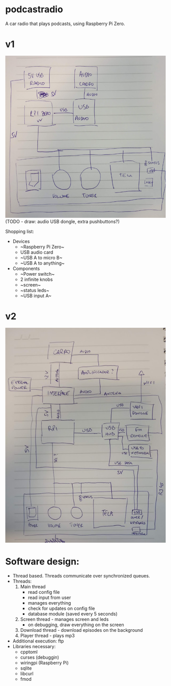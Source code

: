 # podcastradio
A car radio that plays podcasts, using Raspberry Pi Zero.

# v1

![design](v1.jpg)
(TODO - draw: audio USB dongle, extra pushbuttons?)

Shopping list:

- Devices
  - ~Raspberry Pi Zero~
  - USB audio card
  - ~USB A to micro B~
  - ~USB A to anything~
- Components
  - ~Power switch~
  - 2 infinite knobs
  - ~screen~
  - ~status leds~
  - ~USB input A~

# v2

![design](v2.jpg)

# Software design:

- Thread based. Threads communicate over synchronized queues.
- Threads:
  1. Main thread 
     - read config file
     - read input from user
     - manages everything
     - check for updates on config file
     - database module (saved every 5 seconds)
  2. Screen thread - manages screen and leds
     - on debugging, draw everything on the screen
  3. Download thread - download episodes on the background
  4. Player thread - plays mp3
- Additional execution: ftp
- Libraries necessary:
  - cpptoml
  - curses (debuggin)
  - wiringpi (Raspberry Pi)
  - sqlite
  - libcurl
  - fmod
